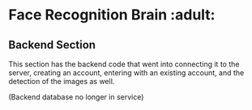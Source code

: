 <h1>Face Recognition Brain :adult:</h1>

<h2>Backend Section</h2>

<p>This section has the backend code that went into connecting it to the server, creating an account, entering with an existing account, and the detection of the images as well.</p>

(Backend database no longer in service)
